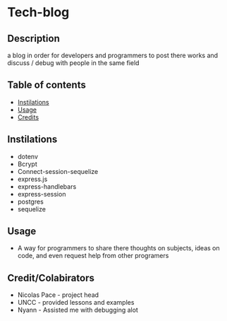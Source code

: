 # Tech-blog

## Description
a blog in order for developers and programmers to post there works and discuss / debug with people in the same field

## Table of contents
- [Instilations](#instilations)
- [Usage](#usage)
- [Credits](#credit/colabirators)

## Instilations
- dotenv 
- Bcrypt
- Connect-session-sequelize
- express.js 
- express-handlebars 
- express-session 
- postgres 
- sequelize 


## Usage
-  A way for programmers to share there thoughts on subjects, ideas on code, and even request help from other programers

## Credit/Colabirators
- Nicolas Pace - project head
- UNCC - provided lessons and examples
- Nyann - Assisted me with debugging alot